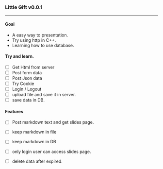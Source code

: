 ### Little Gift v0.0.1
---

#### Goal
- A easy way to presentation.
- Try using http in C++.
- Learning how to use database.

#### Try and learn.
- [ ] Get Html from server
- [ ] Post form data
- [ ] Post Json data
- [ ] Try Cookie
- [ ] Login / Logout
- [ ] upload file and save it in server.
- [ ] save data in DB.

#### Features
- [ ] Post markdown text and get slides page.
- [ ] keep markdown in file
- [ ] keep markdown in DB
- [ ] only login user can access slides page.
- [ ] delete data after expired.

